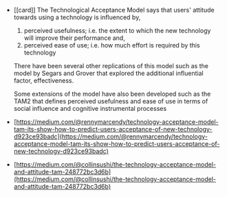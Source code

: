- [[card]] The Technological Acceptance Model says that users' attitude towards using a technology  is influenced by,
  1. perceived usefulness; i.e. the extent to which the new technology will improve their performance and,
  2. perceived ease of use; i.e. how much effort is required by this technology
  
  There have been several other replications of this model such as the model by Segars and Grover that explored the additional influential factor, effectiveness.
  
  Some extensions of the model have also been developed such as the TAM2 that defines perceived usefulness and ease of use in terms of social influence and cognitive instrumental processes
- [https://medium.com/@rennymarcendy/technology-acceptance-model-tam-its-show-how-to-predict-users-acceptance-of-new-technology-d923ce93badc](https://medium.com/@rennymarcendy/technology-acceptance-model-tam-its-show-how-to-predict-users-acceptance-of-new-technology-d923ce93badc)
- [https://medium.com/@collinsushi/the-technology-acceptance-model-and-attitude-tam-248772bc3d6b](https://medium.com/@collinsushi/the-technology-acceptance-model-and-attitude-tam-248772bc3d6b)